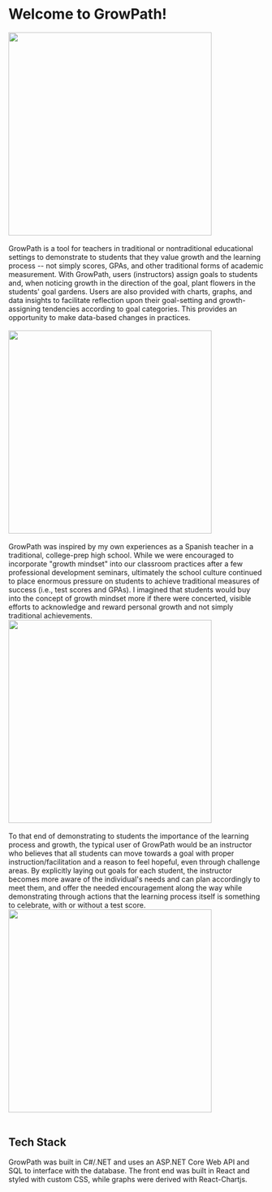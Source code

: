 # Welcome to GrowPath!

<img src="https://github.com/angela-therese/GrowPath-Project/blob/master/client/gp-project/src/images/Screenshots/LoginPage.png" width="400"> 
<br/>
<br/>
GrowPath is a tool for teachers in traditional or nontraditional educational settings to demonstrate to students that they value growth and the learning process -- not simply scores, GPAs, and other traditional forms of academic measurement. With GrowPath, users (instructors) assign goals to students and, when noticing growth in the direction of the goal, plant flowers in the students' goal gardens. Users are also provided with charts, graphs, and data insights to facilitate reflection upon their goal-setting and growth-assigning tendencies according to goal categories. This provides an opportunity to make data-based changes in practices. 
<br/>
<br/>
<img src="https://github.com/angela-therese/GrowPath-Project/blob/master/client/gp-project/src/images/Screenshots/UserPage.png" width="400">
<br/>
<br/>
GrowPath was inspired by my own experiences as a Spanish teacher in a traditional, college-prep high school. While we were encouraged to incorporate "growth mindset" into our classroom practices after a few professional development seminars, ultimately the school culture continued to place enormous pressure on students to achieve traditional measures of success (i.e., test scores and GPAs). I imagined that students would buy into the concept of growth mindset more if there were concerted, visible efforts to acknowledge and reward personal growth and not simply traditional achievements. 
<img src="https://github.com/angela-therese/GrowPath-Project/blob/master/client/gp-project/src/images/Screenshots/GoalDetails.png" width="400">
<br/>
<br/>
To that end of demonstrating to students the importance of the learning process and growth, the typical user of GrowPath would be an instructor who believes that all students can move towards a goal with proper instruction/facilitation and a reason to feel hopeful, even through challenge areas. By explicitly laying out goals for each student, the instructor becomes more aware of the individual's needs and can plan accordingly to meet them, and offer the needed encouragement along the way while demonstrating through actions that the learning process itself is something to celebrate, with or without a test score.   
<img src="https://github.com/angela-therese/GrowPath-Project/blob/master/client/gp-project/src/images/Screenshots/DataInsights.png" width="400">
<br/>
<br/>


## Tech Stack

GrowPath was built in C#/.NET and uses an ASP.NET Core Web API and SQL to interface with the database. The front end was built in React and styled with custom CSS, while graphs were derived with React-Chartjs. 
